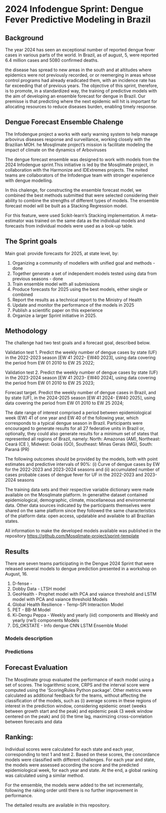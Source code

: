 # 2024 Infodengue Sprint: Dengue Fever Predictive Modeling in Brazil

## Background
The year 2024 has seen an exceptional number of reported dengue fever cases in various parts of the world. In Brazil, as of august, 5, were reported 6.4 million cases and 5080 confirmed deaths. 

the disease has spread to new areas in the south and at altitudes where epidemics were not previously recorded, or or reemerging in areas whose control programs had already eradicated them, with an incidence rate has far exceeding that of previous years. The objective of this sprint, therefore, is to promote, in a standardized way, the training of predictive models with the aim of developing an ensemble forecast for dengue in Brazil. Our premisse is that predicting where the next epidemic will hit is important for allocating resources to reduce diseases burden, enabling timely response.

## Dengue Forecast Ensemble Chalenge
The Infodengue project a works with early warning system to help manage arbovirus diseases response and surveillance, working closely with the Brazilian MOH. he Mosqlimate project’s mission is facilitate modeling the impact of climate on the dynamics of Arboviruses

The dengue  forecast ensemble was designed to work with models from the 2024 Infodengue sprint.This initiative is led by the Mosqlimate project, in collaboration with the Harmonize and IDExtremes projects. The nvited teams are collaborators of the Infodengue team with stronger experience with dengue modelling.

In this chalenge, for constructing the ensemble forecast model, we combined the best methods submitted that were selected considering their ability to combine the strengths of different types of models. The ensemble forecast model will be built as a Stacking Regression model. 

For this feature, were used Scikit-learn’s Stacking implementation. A meta-estimator was trained on the same data as the individual models and forecasts from individual models were used as a look-up table.

## The Sprint goals
Main goal: provide forecasts for 2025, at state level, by:
1. Organizing a community of modellers with unified goal and methods - done
2. Together generate a set of independent models tested using data from previous seasons - done
3. Train ensemble model with all submissions 
4. Produce forecasts for 2025 using the best models, either single or combined
5. Report the results as a technical report to the Ministry of Health
6. Update and monitor the performance of the models in 2025
7. Publish a scientific paper on this experience
8. Organize a larger Sprint initiative in 2025.

## Methodology 
The challenge had two test goals and a forecast goal, described below. 

Validation test 1. Predict the weekly number of dengue cases by state (UF) in the 2022-2023 season [EW 41 2022- EW40 2023], using data covering the period from EW 01 2010 to EW 25 2022;

Validation test 2. Predict the weekly number of dengue cases by state (UF) in the 2023-2024 season [EW 41 2023- EW40 2024], using data covering the period from EW 01 2010 to EW 25 2023;

Forecast target. Predict the weekly number of dengue cases in Brazil, and by state (UF), in the 2024-2025 season [EW 41 2024- EW40 2025], using data covering the period from EW 01 2010 to EW 25 2024;

The date range of interest comprised a period between epidemiological week (EW) 41 of one year and EW 40 of the following year, which corresponds to a typical dengue season in Brazil. Participants were encouraged to generate results for all 27 federative units in Brazil or, optionally, they could also generate results for a minimum set of states that represented all regions of Brazil, namely: North: Amazonas (AM), Northeast: Ceará (CE ), Midwest: Goiás (GO), Southeast: Minas Gerais (MG), South: Paraná (PR)

The following outcomes should be provided by the models, both with point estimates and predictive intervals of 90%: (i) Curve of dengue cases by EW for the 2022-2023 and 2023-2024 seasons and (ii) accumulated number of cases probable cases of dengue fever for UF in the 2022-2023 and 2023-2024 seasons

The training data sets and their respective variable dictionary were made available on the Mosqlimate platform. In generalthe dataset contained epidemiological, demographic, climate, miscellaneous and environmental data. Other data sources indicated by the participants themselves were shared on the same platform since they followed the same characteristics of the platform data: open access, updatable and available to all Brazilian states.

All information to make the developed models available was published in the repository https://github.com/Mosqlimate-project/sprint-template

## Results
There are seven teams participating in the Dengue 2024 Sprint that were released several models to dengue prediction presented in a workshop on August, 16.  
1. D-fense - 
2. Dobby Data - LTSH model 
3. GeoHealth - Prophet model with PCA and vaiance threshold and LSTM model with PCA and vaiance threshold Models 	 
4. Global Health Resilience - Temp-SPI Interaction Model
5. PET - BB-M Model
6. Ki-Dengu Peppa -  Weekly and yearly (iid) components and Weekly and yearly (rw1) components Models	 
7. DS_OKSTATE - Info dengue CNN LSTM Ensemble Model	 

### Models description

### Predictions



## Forecast Evaluation
The Mosqlimate group evaluated the performance of each model using a set of scores. The logarithmic score, CRPS and the interval score were computed using the 'ScoringRules Python package'. Other metrics were calculated as additional feedback for the teams, without affecting the classification of the models, such as (i) average scores in these regions of interest in the prediction window, considering epidemic onset (weeks between growth start and the peak) and epidemic peak (3 week window centered on the peak) and (ii) the time lag, maximizing cross-correlation between forecasts and data

## Ranking:

Individual scores were calculated for each state and each year, corresponding to test 1 and test 2. Based on these scores, the concordance models were classified with different challenges. For each year and state, the models were assessed according the score and the predicted epidemiological week, for each year and state. At the end, a global ranking was calculated using a similar method. 

For the emsemble, the models werw added to the set incrementally, following the raking order until there is no further improvement in performance.

The dettailed results are available in this repository.
